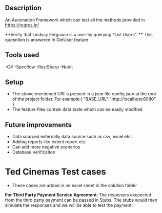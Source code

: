 ﻿## Description
An Automation Framework which can test all the methods provided in https://reqres.in/

**Verify that Lindsay Ferguson is a user by querying “List Users”. **
This quesntion is answered in GetUser.feature
## Tools used
-C#
-Specflow
-RestSharp
-Nunit
## Setup
- The above mentioned URl is present in a json file  config.json at the root of the project folder. 
For example:{ "BASE_URL":"http://localhost:8080" }
- The feature files contain data table which can be easily modified

## Future improvements
- Data sourced externally data source such as csv, excel etc. 
- Adding reports like extent report etc.
- Can add more negative scenarios
- Database verification 

# Ted Cinemas Test cases 
- These cases are added in an excel sheet in the solution folder

**For Third Party Payment Service Agreement**: 
The responses exepected from the third party payment can be passed in Stubs. 
The stubs would then simulate the responses and we will be able to test the payment. 

